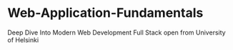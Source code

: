 # Web-Application-Fundamentals
Deep Dive Into Modern Web Development Full Stack open from University of Helsinki 

